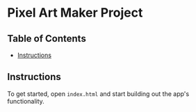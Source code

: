 # Pixel Art Maker Project

## Table of Contents

* [Instructions](#instructions)

## Instructions

To get started, open `index.html` and start building out the app's functionality.


